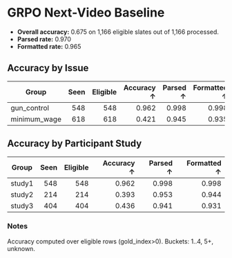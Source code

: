 # GRPO Next-Video Baseline

- **Overall accuracy:** 0.675 on 1,166 eligible slates out of 1,166 processed.
- **Parsed rate:** 0.970
- **Formatted rate:** 0.965

## Accuracy by Issue

| Group | Seen | Eligible | Accuracy ↑ | Parsed ↑ | Formatted ↑ |
| --- | ---: | ---: | ---: | ---: | ---: |
| gun_control | 548 | 548 | 0.962 | 0.998 | 0.998 |
| minimum_wage | 618 | 618 | 0.421 | 0.945 | 0.935 |

## Accuracy by Participant Study

| Group | Seen | Eligible | Accuracy ↑ | Parsed ↑ | Formatted ↑ |
| --- | ---: | ---: | ---: | ---: | ---: |
| study1 | 548 | 548 | 0.962 | 0.998 | 0.998 |
| study2 | 214 | 214 | 0.393 | 0.953 | 0.944 |
| study3 | 404 | 404 | 0.436 | 0.941 | 0.931 |

### Notes

Accuracy computed over eligible rows (gold_index>0). Buckets: 1..4, 5+, unknown.
